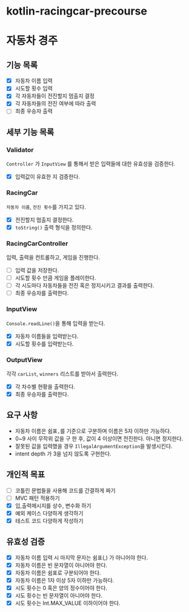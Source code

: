 # kotlin-racingcar-precourse

# 자동차 경주

## 기능 목록

- [x] 자동차 이름 입력
- [x] 시도할 횟수 입력
- [x] 각 자동차들이 전진할지 멈출지 결정
- [x] 각 자동차들의 전진 여부에 따라 출력
- [ ] 최종 우승자 출력

## 세부 기능 목록

### Validator

`Controller` 가 `InputView` 를 통해서 받은 입력들에 대한 유효성을 검증한다.

- [x] 입력값이 유효한 지 검증한다.

### RacingCar

`자동차 이름`, `전진 횟수`를 가지고 있다.

- [x] 전진할지 멈출지 결정한다.
- [x] `toString()` 출력 형식을 정의한다.

### RacingCarController

입력, 출력을 컨트롤하고, 게임을 진행한다.

- [ ] 입력 값을 저장한다.
- [ ] 시도할 횟수 만큼 게임을 플레이한다.
- [ ] 각 시도마다 자동차들을 전진 혹은 정지시키고 결과를 출력한다.
- [ ] 최종 우승자를 출력한다.

### InputView

`Console.readLine()`을 통해 입력을 받는다.

- [x] 자동차 이름들을 입력받는다.
- [x] 시도할 횟수를 입력받는다.

### OutputView

각각 `carList`, `winners` 리스트를 받아서 출력한다.

- [x] 각 차수별 현황을 출력한다.
- [x] 최종 우승자를 출력한다.

## 요구 사항

- 자동차 이름은 쉼표`,`를 기준으로 구분하며 이름은 5자 이하만 가능하다.
- 0~9 사이 무작위 값을 구 한 후, 값이 4 이상이면 전진한다. 아니면 정지한다.
- 잘못된 값을 입력했을 경우 `IllegalArgumentException`을 발생시킨다.
- intent depth 가 3을 넘지 않도록 구현한다.

## 개인적 목표

- [ ] 코틀린 문법들을 사용해 코드를 간결하게 짜기
- [ ] MVC 패턴 적용하기
- [x] 입,출력메시지를 상수, 변수화 하기
- [x] 예외 케이스 다양하게 생각하기
- [x] 테스트 코드 다양하게 작성하기

## 유효성 검증

- [x] 자동차 이름 입력 시 마지막 문자는 쉼표(,) 가 아니어야 한다.
- [x] 자동차 이름은 빈 문자열이 아니어야 한다.
- [x] 자동차 이름은 쉼표로 구분되어야 한다.
- [x] 자동차 이름은 1자 이상 5자 이하만 가능하다.
- [x] 시도 횟수는 0 혹은 양의 정수이어야 한다.
- [x] 시도 횟수는 빈 문자열이 아니어야 한다.
- [x] 시도 횟수는 Int.MAX_VALUE 이하이어야 한다.